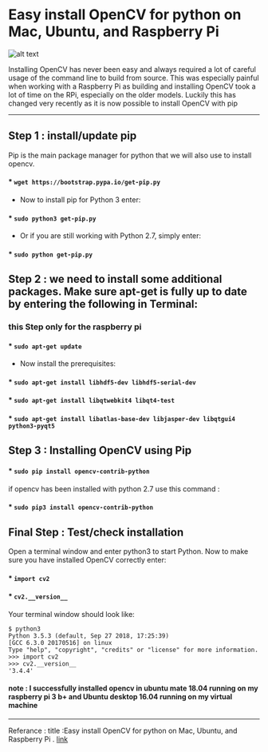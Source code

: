 # Easy install OpenCV for python on Mac, Ubuntu, and Raspberry Pi 

![alt text](https://pyimagesearch.com/wp-content/uploads/2017/08/faster_for_loop_header.png)

 Installing OpenCV has never been easy and always required a lot of careful usage of the command line to build from source.
 This was especially painful when working with a Raspberry Pi as building and installing OpenCV took a lot of time on the RPi, especially on the older models. 
 Luckily this has changed very recently as it is now possible to install OpenCV with pip

 -----------------------------
 ## Step 1 : install/update pip 
  Pip is the main package manager for python that we will also use to install opencv. 

#### * `wget https://bootstrap.pypa.io/get-pip.py`
- Now to install pip for Python 3 enter:
#### * `sudo python3 get-pip.py`
- Or if you are still working with Python 2.7, simply enter:
#### * `sudo python get-pip.py`
## Step 2 : we need to install some additional packages. Make sure apt-get is fully up to date by entering the following in Terminal:
### this Step only for the raspberry pi 
#### * `sudo apt-get update`
- Now install the prerequisites:
#### * `sudo apt-get install libhdf5-dev libhdf5-serial-dev`
#### * `sudo apt-get install libqtwebkit4 libqt4-test`
#### * `sudo apt-get install libatlas-base-dev libjasper-dev libqtgui4 python3-pyqt5`
## Step 3 : Installing OpenCV using Pip

#### * `sudo pip install opencv-contrib-python`
if opencv has been installed with python 2.7 use this command :
#### * `sudo pip3 install opencv-contrib-python`

## Final Step : Test/check installation 
Open a terminal window and enter python3 to start Python.
Now to make sure you have installed OpenCV correctly enter:

#### * `import cv2`
#### * `cv2.__version__`

Your terminal window should look like:
```
$ python3 
Python 3.5.3 (default, Sep 27 2018, 17:25:39) 
[GCC 6.3.0 20170516] on linux
Type "help", "copyright", "credits" or "license" for more information.
>>> import cv2
>>> cv2.__version__
'3.4.4'
```

#### note : I successfully installed opencv in ubuntu mate 18.04 running on my raspberry pi 3 b+ and Ubuntu desktop 16.04 running on my virtual machine
-------------------------------------------------------------
Referance :
title :Easy install OpenCV for python on Mac, Ubuntu, and Raspberry Pi . [link](http://jollejolles.com/easy-install-opencv-for-python-on-mac-ubuntu-and-raspberry-pi/)
